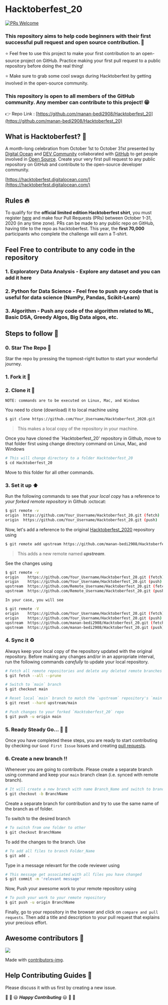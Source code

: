 # Hacktoberfest_20

[![PRs Welcome](https://img.shields.io/badge/PRs-welcome-brightgreen.svg?style=flat-square)](http://makeapullrequest.com)

### This repository aims to help code beginners with their first successful pull request and open source contribution. :partying_face:

:star: Feel free to use this project to make your first contribution to an open-source project on GitHub. Practice making your first pull request to a public repository before doing the real thing!

:star: Make sure to grab some cool swags during Hacktoberfest by getting involved in the open-source community.

### This repository is open to all members of the GitHub community. Any member can contribute to this project! :grin:

:point_right: Repo Link : [https://github.com/manan-bedi2908/Hacktoberfest_20](https://github.com/manan-bedi2908/Hacktoberfest_20)

## What is Hacktoberfest? :thinking:
A month-long celebration from October 1st to October 31st presented by [Digital Ocean](https://hacktoberfest.digitalocean.com/) and [DEV Community](https://dev.to/) collaborated with [GitHub](https://github.com/blog/2433-celebrate-open-source-this-october-with-hacktoberfest) to get people involved in [Open Source](https://github.com/open-source). Create your very first pull request to any public repository on GitHub and contribute to the open-source developer community.

[https://hacktoberfest.digitalocean.com/](https://hacktoberfest.digitalocean.com/)


## Rules :fire:
To qualify for the __official limited edition Hacktoberfest shirt__, you must register [here](https://hacktoberfest.digitalocean.com/) and make four Pull Requests (PRs) between October 1-31, 2020 (in any time zone). PRs can be made to any public repo on GitHub, having title to the repo as hacktoberfest. This year, the __first 70,000__ participants who complete the challenge will earn a T-shirt.

## Feel Free to contribute to any code in the repository

### 1. Exploratory Data Analysis - Explore any dataset and you can add it here
### 2. Python for Data Science - Feel free to push any code that is useful for data science (NumPy, Pandas, Scikit-Learn)
### 3. Algorithm - Push any code of the algorithm related to ML, Basic DSA, Greedy Algos, Big Data algos, etc.


## Steps to follow :scroll:

### 0. Star The Repo :star2:

Star the repo by pressing the topmost-right button to start your wonderful journey.


### 1. Fork it :fork_and_knife:


### 2. Clone it :busts_in_silhouette:

`NOTE: commands are to be executed on Linux, Mac, and Windows`

You need to clone (download) it to local machine using

```sh
$ git clone https://github.com/Your_Username/Hacktoberfest_2020.git
```

> This makes a local copy of the repository in your machine.

Once you have cloned the `Hacktoberfest_20' repository in Github, move to that folder first using change directory command on Linux, Mac, and Windows
```sh
# This will change directory to a folder Hacktoberfest_20
$ cd Hacktoberfest_20
```

Move to this folder for all other commands.

### 3. Set it up :arrow_up:

Run the following commands to see that *your local copy* has a reference to *your forked remote repository* in Github :octocat:

```sh
$ git remote -v
origin  https://github.com/Your_Username/Hacktoberfest_20.git (fetch)
origin  https://github.com/Your_Username/Hacktoberfest_20.git (push)
```

Now, let's add a reference to the original [Hacktoberfest_2020](https://github.com/manan-bedi2908/Hacktoberfest_20/) repository using

```sh
$ git remote add upstream https://github.com/manan-bedi2908/Hacktoberfest_20.git
```

> This adds a new remote named ***upstream***.

See the changes using

```sh
$ git remote -v
origin    https://github.com/Your_Username/Hacktoberfest_20.git (fetch)
origin    https://github.com/Your_Username/Hacktoberfest_20.git (push)
upstream  https://github.com/Remote_Username/Hacktoberfest_20.git (fetch)
upstream  https://github.com/Remote_Username/Hacktoberfest_20.git (push)
```
`In your case, you will see`
```sh
$ git remote -V
origin    https://github.com/Your_Username/Hacktoberfest_20.git (fetch)
origin    https://github.com/Your_Username/Hacktoberfest_20.git (push)
upstream  https://github.com/manan-bedi2908/Hacktoberfest_20.git (fetch)
upstream  https://github.com/manan-bedi2908/Hacktoberfest_20.git (push)
```

### 4. Sync it :recycle:

Always keep your local copy of the repository updated with the original repository.
Before making any changes and/or in an appropriate interval, run the following commands *carefully* to update your local repository.

```sh
# Fetch all remote repositories and delete any deleted remote branches
$ git fetch --all --prune

# Switch to `main` branch
$ git checkout main

# Reset local `main` branch to match the `upstream` repository's `main` branch
$ git reset --hard upstream/main

# Push changes to your forked `Hacktoberfest_20` repo
$ git push -u origin main
```

### 5. Ready Steady Go... :turtle: :rabbit2:

Once you have completed these steps, you are ready to start contributing by checking our `Good First Issue` Issues and creating [pull requests](https://github.com/manan-bedi2908/Hacktoberfest_20/pulls).

### 6. Create a new branch :bangbang:

Whenever you are going to contribute. Please create a separate branch using command and keep your `main` branch clean (i.e. synced with remote branch).

```sh
# It will create a new branch with name Branch_Name and switch to branch Folder_Name
$ git checkout -b BranchName
```

Create a separate branch for contribution and try to use the same name of the branch as of folder.

To switch to the desired branch

```sh
# To switch from one folder to other
$ git checkout BranchName
```

To add the changes to the branch. Use

```sh
# To add all files to branch Folder_Name
$ git add .
```

Type in a message relevant for the code reviewer using

```sh
# This message get associated with all files you have changed
$ git commit -m 'relevant message'
```

Now, Push your awesome work to your remote repository using

```sh
# To push your work to your remote repository
$ git push -u origin BranchName
```

Finally, go to your repository in the browser and click on `compare and pull requests`.
Then add a title and description to your pull request that explains your precious effort.

## Awesome contributors :star_struck:
<a href="https://github.com/manan-bedi2908/Hacktoberfest_20/graphs/contributors">
  <img src="https://contributors-img.web.app/image?repo=manan-bedi2908/Hacktoberfest_20" />
</a>

Made with [contributors-img](https://contributors-img.web.app).

## Help Contributing Guides :crown:

Please discuss it with us first by creating a new issue.

:tada: :confetti_ball: :smiley: _**Happy Contributing**_ :smiley: :confetti_ball: :tada:

